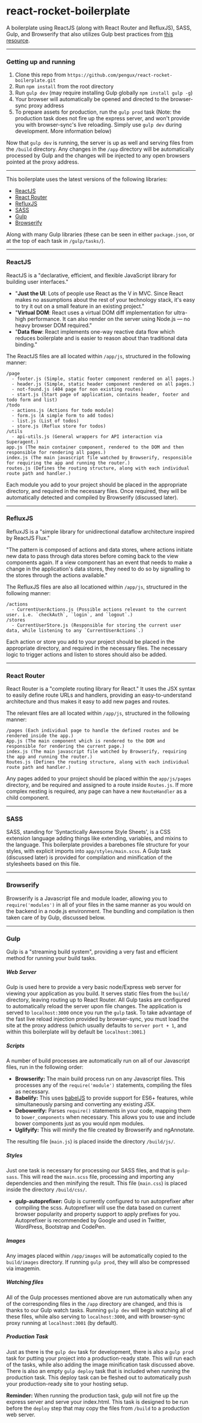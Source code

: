 # react-rocket-boilerplate

A boilerplate using ReactJS (along with React Router and RefluxJS), SASS, Gulp, and Browserify that also utilizes Gulp best practices from [this resource](https://github.com/greypants/gulp-starter).

---

### Getting up and running

1. Clone this repo from `https://github.com/pengux/react-rocket-boilerplate.git`
2. Run `npm install` from the root directory
3. Run `gulp dev` (may require installing Gulp globally `npm install gulp -g`)
4. Your browser will automatically be opened and directed to the browser-sync proxy address
5. To prepare assets for production, run the `gulp prod` task (Note: the production task does not fire up the express server, and won't provide you with browser-sync's live reloading. Simply use `gulp dev` during development. More information below)

Now that `gulp dev` is running, the server is up as well and serving files from the `/build` directory. Any changes in the `/app` directory will be automatically processed by Gulp and the changes will be injected to any open browsers pointed at the proxy address.

---

This boilerplate uses the latest versions of the following libraries:

- [ReactJS](https://github.com/facebook/react)
- [React Router](https://github.com/rackt/react-router)
- [RefluxJS](https://github.com/spoike/refluxjs)
- [SASS](http://sass-lang.com/)
- [Gulp](http://gulpjs.com/)
- [Browserify](http://browserify.org/)

Along with many Gulp libraries (these can be seen in either `package.json`, or at the top of each task in `/gulp/tasks/`).

---

### ReactJS

ReactJS is a "declarative, efficient, and flexible JavaScript library for building user interfaces."

- "**Just the UI**: Lots of people use React as the V in MVC. Since React makes no assumptions about the rest of your technology stack, it's easy to try it out on a small feature in an existing project."
- "**Virtual DOM**: React uses a virtual DOM diff implementation for ultra-high performance. It can also render on the server using Node.js — no heavy browser DOM required."
- "**Data flow**: React implements one-way reactive data flow which reduces boilerplate and is easier to reason about than traditional data binding."

The ReactJS files are all located within `/app/js`, structured in the following manner:

```
/page
  - footer.js (Simple, static footer component rendered on all pages.)
  - header.js (Simple, static header component rendered on all pages.)
  - not-found.js (404 page for non existing routes)
  - start.js (Start page of application, contains header, footer and todo form and list)
/todo
  - actions.js (Actions for todo module)
  - form.js (A simple form to add todos)
  - list.js (List of todos)
  - store.js (Reflux store for todos)
/utils
  - api-utils.js (General wrappers for API interaction via Superagent.)
app.js (The main container component, rendered to the DOM and then responsible for rendering all pages.)
index.js (The main javascript file watched by Browserify, responsible for requiring the app and running the router.)
routes.js (Defines the routing structure, along with each individual route path and handler.)
```

Each module you add to your project should be placed in the appropriate directory, and required in the necessary files. Once required, they will be automatically detected and compiled by Browserify (discussed later).

---

### RefluxJS

RefluxJS is a "simple library for unidirectional dataflow architecture inspired by ReactJS Flux."

"The pattern is composed of actions and data stores, where actions initiate new data to pass through data stores before coming back to the view components again. If a view component has an event that needs to make a change in the application's data stores, they need to do so by signalling to the stores through the actions available."

The RefluxJS files are also all locationed within `/app/js`, structured in the following manner:

```
/actions
  - CurrentUserActions.js (Possible actions relevant to the current user. i.e. `checkAuth`, `login`, and `logout`.)
/stores
  - CurrentUserStore.js (Responsible for storing the current user data, while listening to any `CurrentUserActions`.)
```

Each action or store you add to your project should be placed in the appropriate directory, and required in the necessary files. The necessary logic to trigger actions and listen to stores should also be added.

---

### React Router

React Router is a "complete routing library for React." It uses the JSX syntax to easily define route URLs and handlers, providing an easy-to-understand architecture and thus makes it easy to add new pages and routes.

The relevant files are all located within `/app/js`, structured in the following manner:

```
/pages (Each individual page to handle the defined routes and be rendered inside the app.)
App.js (The main component which is rendered to the DOM and responsible for rendering the current page.)
index.js (The main javascript file watched by Browserify, requiring the app and running the router.)
Routes.js (Defines the routing structure, along with each individual route path and handler.)
```

Any pages added to your project should be placed within the `app/js/pages` directory, and be required and assigned to a route inside `Routes.js`. If more complex nesting is required, any page can have a new `RouteHandler` as a child component.

---

### SASS

SASS, standing for 'Syntactically Awesome Style Sheets', is a CSS extension language adding things like extending, variables, and mixins to the language. This boilerplate provides a barebones file structure for your styles, with explicit imports into `app/styles/main.scss`. A Gulp task (discussed later) is provided for compilation and minification of the stylesheets based on this file.

---

### Browserify

Browserify is a Javascript file and module loader, allowing you to `require('modules')` in all of your files in the same manner as you would on the backend in a node.js environment. The bundling and compilation is then taken care of by Gulp, discussed below.

---

### Gulp

Gulp is a "streaming build system", providing a very fast and efficient method for running your build tasks.

##### Web Server

Gulp is used here to provide a very basic node/Express web server for viewing your application as you build. It serves static files from the `build/` directory, leaving routing up to React Router. All Gulp tasks are configured to automatically reload the server upon file changes. The application is served to `localhost:3000` once you run the `gulp` task. To take advantage of the fast live reload injection provided by browser-sync, you must load the site at the proxy address (which usually defaults to `server port + 1`, and within this boilerplate will by default be `localhost:3001`.)

##### Scripts

A number of build processes are automatically run on all of our Javascript files, run in the following order:

- **Browserify:** The main build process run on any Javascript files. This processes any of the `require('module')` statements, compiling the files as necessary.
- **Babelify:** This uses [babelJS](https://babeljs.io/) to provide support for ES6+ features, while simultaneously parsing and converting any existing JSX.
- **Debowerify:** Parses `require()` statements in your code, mapping them to `bower_components` when necessary. This allows you to use and include bower components just as you would npm modules.
- **Uglifyify:** This will minify the file created by Browserify and ngAnnotate.

The resulting file (`main.js`) is placed inside the directory `/build/js/`.

##### Styles

Just one task is necessary for processing our SASS files, and that is `gulp-sass`. This will read the `main.scss` file, processing and importing any dependencies and then minifying the result. This file (`main.css`) is placed inside the directory `/build/css/`.

- **gulp-autoprefixer:** Gulp is currently configured to run autoprefixer after compiling the scss.  Autoprefixer will use the data based on current browser popularity and property support to apply prefixes for you. Autoprefixer is recommended by Google and used in Twitter, WordPress, Bootstrap and CodePen.

##### Images

Any images placed within `/app/images` will be automatically copied to the `build/images` directory. If running `gulp prod`, they will also be compressed via imagemin.

##### Watching files

All of the Gulp processes mentioned above are run automatically when any of the corresponding files in the `/app` directory are changed, and this is thanks to our Gulp watch tasks. Running `gulp dev` will begin watching all of these files, while also serving to `localhost:3000`, and with browser-sync proxy running at `localhost:3001` (by default).

##### Production Task

Just as there is the `gulp dev` task for development, there is also a `gulp prod` task for putting your project into a production-ready state. This will run each of the tasks, while also adding the image minification task discussed above. There is also an empty `gulp deploy` task that is included when running the production task. This deploy task can be fleshed out to automatically push your production-ready site to your hosting setup.

**Reminder:** When running the production task, gulp will not fire up the express server and serve your index.html. This task is designed to be run before the `deploy` step that may copy the files from `/build` to a production web server.
